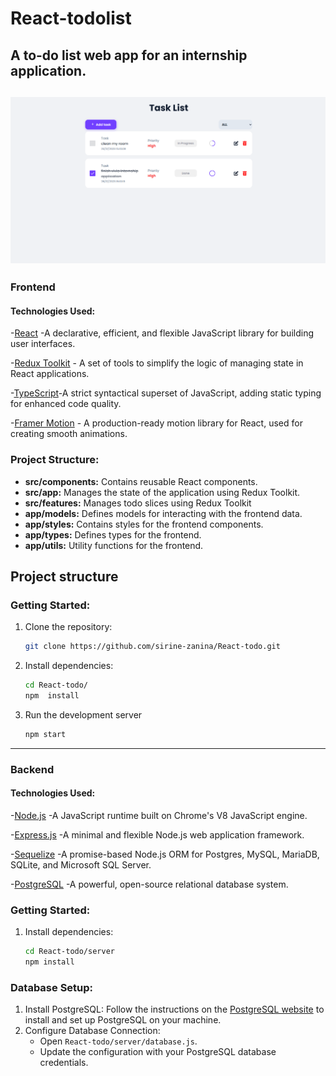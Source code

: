 # React-todolist

## A to-do list web app for an internship application.

## ![todolist](client/public/images/main.png)

### Frontend

#### Technologies Used:

-[React](https://reactjs.org/) -A declarative, efficient, and flexible JavaScript library for building user interfaces.

-[Redux Toolkit](https://redux-toolkit.js.org/) - A set of tools to simplify the logic of managing state in React applications.

-[TypeScript](https://www.typescriptlang.org/)-A strict syntactical superset of JavaScript, adding static typing for enhanced code quality.

-[Framer Motion](https://www.framer.com/motion/) - A production-ready motion library for React, used for creating smooth animations.

### Project Structure:

- **src/components:** Contains reusable React components.
- **src/app:** Manages the state of the application using Redux Toolkit.
- **src/features:** Manages todo slices using Redux Toolkit
- **app/models:** Defines models for interacting with the frontend data.
- **app/styles:** Contains styles for the frontend components.
- **app/types:** Defines types for the frontend.
- **app/utils:** Utility functions for the frontend.

## Project structure

### Getting Started:

1. Clone the repository:
   ```bash
   git clone https://github.com/sirine-zanina/React-todo.git
   ```
2. Install dependencies:
   ```bash
   cd React-todo/
   npm  install
   ```
3. Run the development server
   ```BASH
   npm start
   ```

---

### Backend

#### Technologies Used:

-[Node.js](https://nodejs.org/) -A JavaScript runtime built on Chrome's V8 JavaScript engine.

-[Express.js](https://expressjs.com/) -A minimal and flexible Node.js web application framework.

-[Sequelize](https://sequelize.org/) -A promise-based Node.js ORM for Postgres, MySQL, MariaDB, SQLite, and Microsoft SQL Server.

-[PostgreSQL](https://www.postgresql.org/) -A powerful, open-source relational database system.

### Getting Started:

1. Install dependencies:
   ```bash
   cd React-todo/server
   npm install

   ```

### Database Setup:

1. Install PostgreSQL: Follow the instructions on the [PostgreSQL website](https://www.postgresql.org/download/) to install and set up PostgreSQL on your machine.
2. Configure Database Connection:
   - Open `React-todo/server/database.js`.
   - Update the configuration with your PostgreSQL database credentials.
